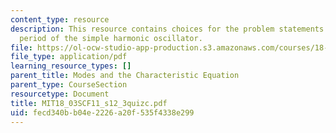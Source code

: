 ```yaml
---
content_type: resource
description: This resource contains choices for the problem statements related to
  period of the simple harmonic oscillator.
file: https://ol-ocw-studio-app-production.s3.amazonaws.com/courses/18-03sc-differential-equations-fall-2011/fecd340bb04e2226a20f535f4338e299_MIT18_03SCF11_s12_3quizc.pdf
file_type: application/pdf
learning_resource_types: []
parent_title: Modes and the Characteristic Equation
parent_type: CourseSection
resourcetype: Document
title: MIT18_03SCF11_s12_3quizc.pdf
uid: fecd340b-b04e-2226-a20f-535f4338e299
---
```

